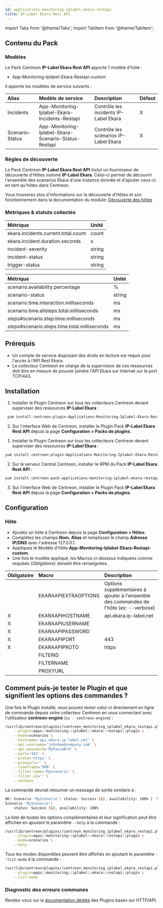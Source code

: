 ```yaml
---
id: applications-monitoring-iplabel-ekara-restapi
title: IP-Label Ekara Rest API
---
```

import Tabs from '@theme/Tabs';
import TabItem from '@theme/TabItem';

## Contenu du Pack

### Modèles

Le Pack Centreon **IP-Label Ekara Rest API** apporte 1 modèle d'hôte :

* App-Monitoring-Iplabel-Ekara-Restapi-custom

Il apporte les modèles de service suivants :

| Alias           | Modèle de service                                    | Description                           | Défaut |
|:----------------|:-----------------------------------------------------|:--------------------------------------|:-------|
| Incidents       | App-Monitoring-Iplabel-Ekara-Incidents-Restapi       | Contrôle les incidents IP-Label Ekara | X      |
| Scenario-Status | App-Monitoring-Iplabel-Ekara-Scenario-Status-Restapi | Contrôle les scénarios IP-Label Ekara | X      |

### Règles de découverte

Le Pack Centreon **IP-Label Ekara Rest API** inclut un fournisseur de découverte d'Hôtes nommé **IP-Label Ekara**.
Celui-ci permet de découvrir l'ensemble des scenarios Ekara d'une instance donnée et d'ajouter ceux-ci en tant qu'hôtes dans Centreon.

Vous trouverez plus d'informations sur la découverte d'Hôtes et son fonctionnement dans la documentation du module:
[Découverte des hôtes](/docs/monitoring/discovery/hosts-discovery)

### Métriques & statuts collectés

<Tabs groupId="sync">
<TabItem value="Incidents" label="Incidents">

| Métrique                            | Unité  |
|:------------------------------------|:-------|
| ekara.incidents.current.total.count | count  |
| ekara.incident.duration.seconds     | s      |
| incident-severity                   | string |
| incident-status                     | string |
| trigger-status                      | string |

</TabItem>
<TabItem value="Scenario-Status" label="Scenario-Status">

| Métrique                                       | Unité  |
|:-----------------------------------------------|:-------|
| scenario.availability.percentage               | %      |
| scenario-status                                | string |
| scenario.time.interaction.milliseconds         | ms     |
| scenario.time.allsteps.total.milliseconds      | ms     |
| *steps*#scenario.step.time.milliseconds        | ms     |
| *steps*#scenario.steps.time.total.milliseconds | ms     |

</TabItem>
</Tabs>

## Prérequis

* Un compte de service disposant des droits en lecture est requis pour l'accès à l'API Rest Ekara.
* Le collecteur Centreon en charge de la supervision de ces ressources doit être en mesure de pouvoir joindre l'API Ekara sur Internet sur le port TCP/443.

## Installation

<Tabs groupId="sync">
<TabItem value="Online License" label="Online License">

1. Installer le Plugin Centreon sur tous les collecteurs Centreon devant superviser des ressources **IP-Label Ekara** :

 ```bash
  yum install centreon-plugin-Applications-Monitoring-Iplabel-Ekara-Restapi
  ```

2. Sur l'interface Web de Centreon, installer le Plugin Pack **IP-Label Ekara Rest API** depuis la page **Configuration > Packs de plugins**.

</TabItem>
<TabItem value="Offline License" label="Offline License">

1. Installer le Plugin Centreon sur tous les collecteurs Centreon devant superviser des ressources **IP-Label Ekara** :

  ```bash
  yum install centreon-plugin-Applications-Monitoring-Iplabel-Ekara-Restapi
  ```

2. Sur le serveur Central Centreon, installer le RPM du Pack **IP-Label Ekara Rest API** :

  ```bash
  yum install centreon-pack-applications-monitoring-iplabel-ekara-restapi
  ```

3. Sur l'interface Web de Centreon, installer le Plugin Pack **IP-Label Ekara Rest API** depuis la page **Configuration > Packs de plugins**.

</TabItem>
</Tabs>

## Configuration

### Hôte

* Ajoutez un hôte à Centreon depuis la page **Configuration > Hôtes**.
* Complétez les champs **Nom**, **Alias** et remplissez le champ **Adresse IP/DNS** avec l'adresse 127.0.0.1.
* Appliquez le Modèle d'Hôte **App-Monitoring-Iplabel-Ekara-Restapi-custom**.
* Une fois le modèle appliqué, les Macros ci-dessous indiquées comme requises (*Obligatoire*) doivent être renseignées.

| Obligatoire | Macro                | Description                                                                            |
|:------------|:---------------------|:---------------------------------------------------------------------------------------|
|             | EKARAAPIEXTRAOPTIONS | Options supplémentaires à ajouter à l'ensemble des commandes de l'hôte (ex: --verbose) |
| X           | EKARAAPIHOSTNAME     | api.ekara.ip-label.net                                                                 |
| X           | EKARAAPIUSERNAME     |                                                                                        |
| X           | EKARAAPIPASSWORD     |                                                                                        |
| X           | EKARAAPIPORT         | 443                                                                                    |
| X           | EKARAAPIPROTO        | https                                                                                  |
|             | FILTERID             |                                                                                        |
|             | FILTERNAME           |                                                                                        |
|             | PROXYURL             |                                                                                        |

## Comment puis-je tester le Plugin et que signifient les options des commandes ?

Une fois le Plugin installé, vous pouvez tester celui-ci directement en ligne
de commande depuis votre collecteur Centreon en vous connectant avec
l'utilisateur **centreon-engine** (`su - centreon-engine`) :

```bash
/usr/lib/centreon/plugins//centreon_monitoring_iplabel_ekara_restapi.pl \
    --plugin=apps::monitoring::iplabel::ekara::restapi::plugin \
    --mode=scenarios \
    --hostname='api.ekara.ip-label.net' \
    --api-username='johndoe@company.com' \
    --api-password='MyPassw0rd' \
    --port='443' \
    --proto='https' \
    --proxyurl='' \
    --timeframe='900' \
    --filter-name='MyScenario' \
    --filter-id='' \
    --verbose
```

La commande devrait retourner un message de sortie similaire à :

```bash
OK: Scenario 'MyScenario': status: Success (1), availability: 100% | 'MyScenario#scenario.availability.percentage'=100%;;;0;100
Scenario 'MyScenario':
    status: Success (1), availability: 100%
```

La liste de toutes les options complémentaires et leur signification peut être
affichée en ajoutant le paramètre `--help` à la commande :

```bash
/usr/lib/centreon/plugins//centreon_monitoring_iplabel_ekara_restapi.pl \
    --plugin=apps::monitoring::iplabel::ekara::restapi::plugin \
    --mode=scenarios \
    --help
```

Tous les modes disponibles peuvent être affichés en ajoutant le paramètre
`--list-mode` à la commande :

```bash
/usr/lib/centreon/plugins//centreon_monitoring_iplabel_ekara_restapi.pl \
    --plugin=apps::monitoring::iplabel::ekara::restapi::plugin \
    --list-mode
```

### Diagnostic des erreurs communes

Rendez-vous sur la [documentation dédiée](../getting-started/how-to-guides/troubleshooting-plugins.md#http-and-api-checks)
des Plugins basés sur HTTP/API.
